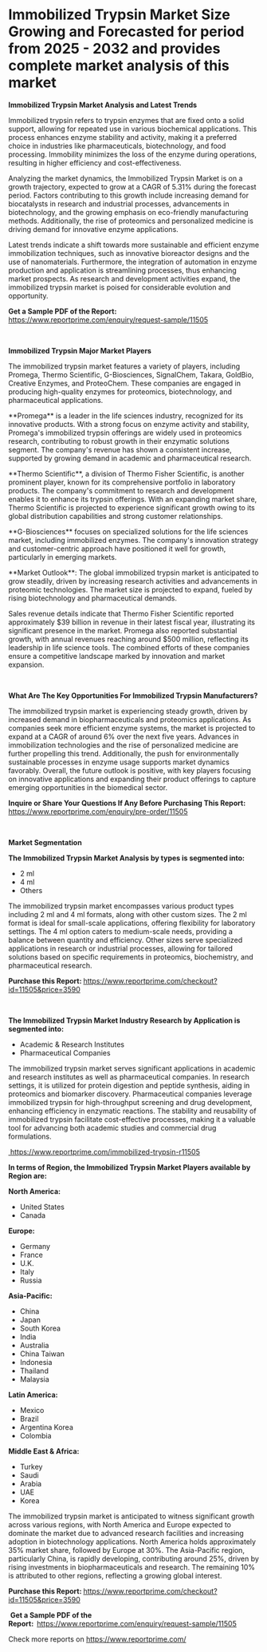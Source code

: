 <p><h1>Immobilized Trypsin Market Size Growing and Forecasted for period from 2025 - 2032 and provides complete market analysis of this market</h1></p><p><strong>Immobilized Trypsin Market Analysis and Latest Trends</strong></p>
<p><p>Immobilized trypsin refers to trypsin enzymes that are fixed onto a solid support, allowing for repeated use in various biochemical applications. This process enhances enzyme stability and activity, making it a preferred choice in industries like pharmaceuticals, biotechnology, and food processing. Immobility minimizes the loss of the enzyme during operations, resulting in higher efficiency and cost-effectiveness.</p><p>Analyzing the market dynamics, the Immobilized Trypsin Market is on a growth trajectory, expected to grow at a CAGR of 5.31% during the forecast period. Factors contributing to this growth include increasing demand for biocatalysts in research and industrial processes, advancements in biotechnology, and the growing emphasis on eco-friendly manufacturing methods. Additionally, the rise of proteomics and personalized medicine is driving demand for innovative enzyme applications.</p><p>Latest trends indicate a shift towards more sustainable and efficient enzyme immobilization techniques, such as innovative bioreactor designs and the use of nanomaterials. Furthermore, the integration of automation in enzyme production and application is streamlining processes, thus enhancing market prospects. As research and development activities expand, the immobilized trypsin market is poised for considerable evolution and opportunity.</p></p>
<p><strong>Get a Sample PDF of the Report:&nbsp;</strong> <a href="https://www.reportprime.com/enquiry/request-sample/11505?utm_campaign=2275&utm_medium=2&utm_source=Github&utm_content=ia&utm_term=20032025&utm_id=immobilized-trypsin">https://www.reportprime.com/enquiry/request-sample/11505</a></p>
<p>&nbsp;</p>
<p><strong>Immobilized Trypsin Major Market Players</strong></p>
<p><p>The immobilized trypsin market features a variety of players, including Promega, Thermo Scientific, G-Biosciences, SignalChem, Takara, GoldBio, Creative Enzymes, and ProteoChem. These companies are engaged in producing high-quality enzymes for proteomics, biotechnology, and pharmaceutical applications.</p><p>**Promega** is a leader in the life sciences industry, recognized for its innovative products. With a strong focus on enzyme activity and stability, Promega's immobilized trypsin offerings are widely used in proteomics research, contributing to robust growth in their enzymatic solutions segment. The company's revenue has shown a consistent increase, supported by growing demand in academic and pharmaceutical research.</p><p>**Thermo Scientific**, a division of Thermo Fisher Scientific, is another prominent player, known for its comprehensive portfolio in laboratory products. The company's commitment to research and development enables it to enhance its trypsin offerings. With an expanding market share, Thermo Scientific is projected to experience significant growth owing to its global distribution capabilities and strong customer relationships.</p><p>**G-Biosciences** focuses on specialized solutions for the life sciences market, including immobilized enzymes. The company's innovation strategy and customer-centric approach have positioned it well for growth, particularly in emerging markets.</p><p>**Market Outlook**: The global immobilized trypsin market is anticipated to grow steadily, driven by increasing research activities and advancements in proteomic technologies. The market size is projected to expand, fueled by rising biotechnology and pharmaceutical demands.</p><p>Sales revenue details indicate that Thermo Fisher Scientific reported approximately $39 billion in revenue in their latest fiscal year, illustrating its significant presence in the market. Promega also reported substantial growth, with annual revenues reaching around $500 million, reflecting its leadership in life science tools. The combined efforts of these companies ensure a competitive landscape marked by innovation and market expansion.</p></p>
<p>&nbsp;</p>
<p><strong>What Are The Key Opportunities For Immobilized Trypsin Manufacturers?</strong></p>
<p><p>The immobilized trypsin market is experiencing steady growth, driven by increased demand in biopharmaceuticals and proteomics applications. As companies seek more efficient enzyme systems, the market is projected to expand at a CAGR of around 6% over the next five years. Advances in immobilization technologies and the rise of personalized medicine are further propelling this trend. Additionally, the push for environmentally sustainable processes in enzyme usage supports market dynamics favorably. Overall, the future outlook is positive, with key players focusing on innovative applications and expanding their product offerings to capture emerging opportunities in the biomedical sector.</p></p>
<p><strong>Inquire or Share Your Questions If Any Before Purchasing This Report:</strong> <a href="https://www.reportprime.com/enquiry/pre-order/11505?utm_campaign=2275&utm_medium=2&utm_source=Github&utm_content=ia&utm_term=20032025&utm_id=immobilized-trypsin">https://www.reportprime.com/enquiry/pre-order/11505</a></p>
<p>&nbsp;</p>
<p><strong>Market Segmentation</strong></p>
<p><strong>The Immobilized Trypsin Market Analysis by types is segmented into:</strong></p>
<p><ul><li>2 ml</li><li>4 ml</li><li>Others</li></ul></p>
<p><p>The immobilized trypsin market encompasses various product types including 2 ml and 4 ml formats, along with other custom sizes. The 2 ml format is ideal for small-scale applications, offering flexibility for laboratory settings. The 4 ml option caters to medium-scale needs, providing a balance between quantity and efficiency. Other sizes serve specialized applications in research or industrial processes, allowing for tailored solutions based on specific requirements in proteomics, biochemistry, and pharmaceutical research.</p></p>
<p><strong>Purchase this Report:&nbsp;</strong><a href="https://www.reportprime.com/checkout?id=11505&price=3590&utm_campaign=2275&utm_medium=2&utm_source=Github&utm_content=ia&utm_term=20032025&utm_id=immobilized-trypsin">https://www.reportprime.com/checkout?id=11505&price=3590</a></p>
<p>&nbsp;</p>
<p><strong>The Immobilized Trypsin Market Industry Research by Application is segmented into:</strong></p>
<p><ul><li>Academic & Research Institutes</li><li>Pharmaceutical Companies</li></ul></p>
<p><p>The immobilized trypsin market serves significant applications in academic and research institutes as well as pharmaceutical companies. In research settings, it is utilized for protein digestion and peptide synthesis, aiding in proteomics and biomarker discovery. Pharmaceutical companies leverage immobilized trypsin for high-throughput screening and drug development, enhancing efficiency in enzymatic reactions. The stability and reusability of immobilized trypsin facilitate cost-effective processes, making it a valuable tool for advancing both academic studies and commercial drug formulations.</p></p>
<p><a href="https://www.reportprime.com/immobilized-trypsin-r11505?utm_campaign=2275&utm_medium=2&utm_source=Github&utm_content=ia&utm_term=20032025&utm_id=immobilized-trypsin">&nbsp;https://www.reportprime.com/immobilized-trypsin-r11505</a></p>
<p><strong>In terms of Region, the Immobilized Trypsin Market Players available by Region are:</strong></p>
<p>
    <p> <strong> North America: </strong>
        <ul>
            <li>United States</li>
            <li>Canada</li>
        </ul>
        </p> 
    <p> <strong> Europe: </strong>
        <ul>
            <li>Germany</li>
            <li>France</li>
            <li>U.K.</li>
            <li>Italy</li>
            <li>Russia</li>
        </ul>
        </p> 
    <p> <strong> Asia-Pacific: </strong>
        <ul>
            <li>China</li>
            <li>Japan</li>
            <li>South Korea</li>
            <li>India</li>
            <li>Australia</li>
            <li>China Taiwan</li>
            <li>Indonesia</li>
            <li>Thailand</li>
            <li>Malaysia</li>
        </ul>
        </p> 
    <p> <strong> Latin America: </strong>
        <ul>
            <li>Mexico</li>
            <li>Brazil</li>
            <li>Argentina Korea</li>
            <li>Colombia</li>
        </ul>
        </p> 
    <p> <strong> Middle East & Africa: </strong>
        <ul>
            <li>Turkey</li>
            <li>Saudi</li>
            <li>Arabia</li>
            <li>UAE</li>
            <li>Korea</li>
        </ul>
    </p>
    </p>
<p><p>The immobilized trypsin market is anticipated to witness significant growth across various regions, with North America and Europe expected to dominate the market due to advanced research facilities and increasing adoption in biotechnology applications. North America holds approximately 35% market share, followed by Europe at 30%. The Asia-Pacific region, particularly China, is rapidly developing, contributing around 25%, driven by rising investments in biopharmaceuticals and research. The remaining 10% is attributed to other regions, reflecting a growing global interest.</p></p>
<p><strong>Purchase this Report: </strong><a href="https://www.reportprime.com/checkout?id=11505&price=3590&utm_campaign=2275&utm_medium=2&utm_source=Github&utm_content=ia&utm_term=20032025&utm_id=immobilized-trypsin">https://www.reportprime.com/checkout?id=11505&price=3590</a></p>
<p>&nbsp;<strong>Get a Sample PDF of the Report:&nbsp;&nbsp;</strong><a href="https://www.reportprime.com/enquiry/request-sample/11505?utm_campaign=2275&utm_medium=2&utm_source=Github&utm_content=ia&utm_term=20032025&utm_id=immobilized-trypsin">https://www.reportprime.com/enquiry/request-sample/11505</a></p>
<p><strong></strong></p>
<p>Check more reports on <a href="https://www.reportprime.com/?utm_campaign=2275&utm_medium=2&utm_source=Github&utm_content=ia&utm_term=20032025&utm_id=immobilized-trypsin">https://www.reportprime.com/</a></p>